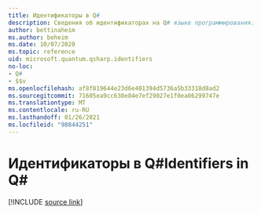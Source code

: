 ```yaml
---
title: Идентификаторы в Q#
description: Сведения об идентификаторах на Q# языке программирования.
author: bettinaheim
ms.author: beheim
ms.date: 10/07/2020
ms.topic: reference
uid: microsoft.quantum.qsharp.identifiers
no-loc:
- Q#
- $$v
ms.openlocfilehash: af8f819644e23d6e401394d5736a5b33318d8ad2
ms.sourcegitcommit: 71605ea9cc630e84e7ef29027e1f0ea06299747e
ms.translationtype: MT
ms.contentlocale: ru-RU
ms.lasthandoff: 01/26/2021
ms.locfileid: "98844251"
---
```

# <a name="identifiers-in-no-locq"></a><span data-ttu-id="2865c-103">Идентификаторы в Q#</span><span class="sxs-lookup"><span data-stu-id="2865c-103">Identifiers in Q#</span></span>

[!INCLUDE [source link](~/includes/qsharp-language/Specifications/Language/3_Expressions/Identifiers.md)]

